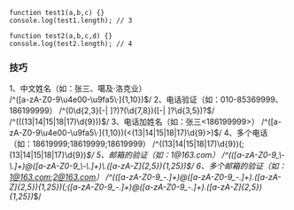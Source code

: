 ```
function test1(a,b,c) {}
console.log(test1.length); // 3

function test2(a,b,c,d) {}
console.log(test2.length); // 4
```


### 技巧

1、中文姓名（如：张三、噶及·洛克业）  
     /^([a-zA-Z0-9\u4e00-\u9fa5\·]{1,10})$/
2、电话验证（如：010-85369999、186199999）
     /^(0\d{2,3}[-| ]?)?(\d{7,8})([-| ]?\d{3,5})?$/
     /^(((13|14|15|18|17)\d{9}))$/
3、电话加姓名（如：张三<186199999>）
    /^([a-zA-Z0-9\u4e00-\u9fa5\·]{1,10})(<(13|14|15|18|17)\d{9}>)$/
4、多个电话（如：18619999;18619999;18619999）
    /^((13|14|15|18|17)\d{9})(;(13|14|15|18|17)\d{9})*$/
5、邮箱的验证（如：1@163.com）
    /^(([a-zA-Z0-9_\-\.]+)@([a-zA-Z0-9_\-\.]+)\.([a-zA-Z]{2,5}){1,25})$/
6、多个邮箱的验证（如：1@163.com;2@163.com）
   /^(([a-zA-Z0-9_\-\.]+)@([a-zA-Z0-9_\-\.]+)\.([a-zA-Z]{2,5}){1,25})(;([a-zA-Z0-9_\-\.]+)@([a-zA-Z0-9_\-\.]+)\.([a-zA-Z]{2,5}){1,25})*$/